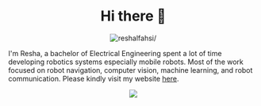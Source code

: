 <h1 align="center">Hi there 👋</h1>
<p align="center"> <img src=https://komarev.com/ghpvc/?username=reshalfahsi alt=reshalfahsi/> </p>

I'm Resha, a bachelor of Electrical Engineering spent a lot of time developing robotics systems especially mobile robots. Most of the work focused on robot navigation, computer vision, machine learning, and robot communication.  Please kindly visit my website [here](https://reshalfahsi.github.io/).

<p align="center"><img src="https://github-readme-stats.vercel.app/api?username=reshalfahsi&theme=tokyonight&show_icons=true&count_private=true&r=1"></p>

<!--
**reshalfahsi/reshalfahsi** is a ✨ _special_ ✨ repository because its `README.md` (this file) appears on your GitHub profile.

Here are some ideas to get you started:

- 🔭 I’m currently working on ...
- 🌱 I’m currently learning ...
- 👯 I’m looking to collaborate on ...
- 🤔 I’m looking for help with ...
- 💬 Ask me about ...
- 📫 How to reach me: ...
- 😄 Pronouns: ...
- ⚡ Fun fact: ...
-->
